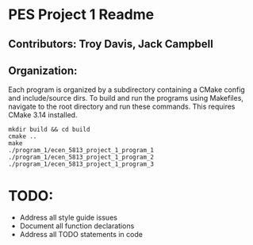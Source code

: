 # PES Project 1 Readme

## Contributors: Troy Davis, Jack Campbell

## Organization:
Each program is organized by a subdirectory containing a CMake config and include/source dirs.
To build and run the programs using Makefiles, navigate to the root directory and run these commands. This requires CMake 3.14 installed.
```
mkdir build && cd build
cmake ..
make
./program_1/ecen_5813_project_1_program_1
./program_1/ecen_5813_project_1_program_2
./program_1/ecen_5813_project_1_program_3
```

# TODO:
- Address all style guide issues
- Document all function declarations
- Address all TODO statements in code